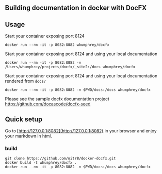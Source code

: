 ## Building documentation in docker with DocFX

## Usage

Start your container exposing port 8124
```
docker run --rm -it -p 8082:8082 whumphrey/docfx
```

Start your container exposing port 8124 and using your local documentation
```
docker run --rm -it -p 8082:8082 -v /Users/whumphrey/projects/docfx/_site2:/docs whumphrey/docfx
```

Start your container exposing port 8124 and using your local documentation rendered from `docs/`

```
docker run --rm -it -p 8082:8082 -v $PWD/docs:/docs whumphrey/docfx
```

Please see the sample docfx documentation project https://github.com/docascode/docfx-seed

## Quick setup

Go to [http://127.0.0.1:8082](http://127.0.0.1:8082) in your browser and enjoy your markdown in html.

### build
```
git clone https://github.com/nitr8/docker-docfx.git
docker build -t whumphrey/docfx .
docker run --rm -it -p 8082:8082 -v $PWD/docs:/docs whumphrey/docfx
```
